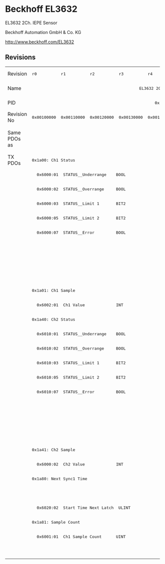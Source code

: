 # Beckhoff EL3632

EL3632 2Ch. IEPE Sensor

Beckhoff Automation GmbH & Co. KG

http://www.beckhoff.com/EL3632

## Revisions
<table>
<tr >
<td>Revision</td>
<td><pre>r0</pre></td>
<td><pre>r1</pre></td>
<td><pre>r2</pre></td>
<td><pre>r3</pre></td>
<td><pre>r4</pre></td>
<td><pre>r5</pre></td>
<td><pre>r6</pre></td>
<td><pre>r7</pre></td>
</tr>
<tr >
<td>Name</td>
<td colspan=8 align="center"><pre>EL3632 2Ch. IEPE Sensor</pre></td>
</tr>
<tr >
<td>PID</td>
<td colspan=8 align="center"><pre>0x0e303052</pre></td>
</tr>
<tr >
<td>Revision No</td>
<td><pre>0x00100000</pre></td>
<td><pre>0x00110000</pre></td>
<td><pre>0x00120000</pre></td>
<td><pre>0x00130000</pre></td>
<td><pre>0x00140000</pre></td>
<td><pre>0x00150000</pre></td>
<td><pre>0x00160000</pre></td>
<td><pre>0x00170000</pre></td>
</tr>
<tr >
<td>Same PDOs as</td>
<td colspan=6 align="center"><pre></pre></td>
<td colspan=2 align="center"><pre><a href="EP3632-0001">EP3632-0001 r0</a><br/><a href="EP3632-0001">EP3632-0001 r1</a><br/><a href="EPP3632-0001">EPP3632-0001 r0</a><br/><a href="EPP3632-0001">EPP3632-0001 r1</a></pre></td>
</tr>
<tr class="txpdo pdosection">
<td rowspan=28 valign=top>TX PDOs</td>
<td colspan=8 align="left"><pre>0x1a00: Ch1 Status</pre></td>
<td></td>
</tr>
<tr class="txpdo">
<td colspan=8 align="left"><pre>  0x6000:01  STATUS__Underrange    BOOL</pre></td>
</tr>
<tr class="txpdo">
<td colspan=8 align="left"><pre>  0x6000:02  STATUS__Overrange     BOOL</pre></td>
</tr>
<tr class="txpdo">
<td colspan=8 align="left"><pre>  0x6000:03  STATUS__Limit 1       BIT2</pre></td>
</tr>
<tr class="txpdo">
<td colspan=8 align="left"><pre>  0x6000:05  STATUS__Limit 2       BIT2</pre></td>
</tr>
<tr class="txpdo">
<td colspan=8 align="left"><pre>  0x6000:07  STATUS__Error         BOOL</pre></td>
</tr>
<tr class="txpdo">
<td colspan=6 align="left"></td>
<td colspan=2 align="left"><pre>  0x6000:0e  STATUS__Sync error    BOOL</pre></td>
</tr>
<tr class="txpdo">
<td colspan=6 align="left"></td>
<td colspan=2 align="left"><pre>  0x6000:0f  STATUS__TxPDO State   BOOL</pre></td>
</tr>
<tr class="txpdo">
<td colspan=6 align="left"></td>
<td colspan=2 align="left"><pre>  0x6000:10  STATUS__TxPDO Toggle  BOOL</pre></td>
</tr>
<tr class="txpdo pdosection">
<td colspan=8 align="left"><pre>0x1a01: Ch1 Sample</pre></td>
</tr>
<tr class="txpdo">
<td colspan=8 align="left"><pre>  0x6002:01  Ch1 Value             INT</pre></td>
</tr>
<tr class="txpdo pdosection">
<td colspan=8 align="left"><pre>0x1a40: Ch2 Status</pre></td>
</tr>
<tr class="txpdo">
<td colspan=8 align="left"><pre>  0x6010:01  STATUS__Underrange    BOOL</pre></td>
</tr>
<tr class="txpdo">
<td colspan=8 align="left"><pre>  0x6010:02  STATUS__Overrange     BOOL</pre></td>
</tr>
<tr class="txpdo">
<td colspan=8 align="left"><pre>  0x6010:03  STATUS__Limit 1       BIT2</pre></td>
</tr>
<tr class="txpdo">
<td colspan=8 align="left"><pre>  0x6010:05  STATUS__Limit 2       BIT2</pre></td>
</tr>
<tr class="txpdo">
<td colspan=8 align="left"><pre>  0x6010:07  STATUS__Error         BOOL</pre></td>
</tr>
<tr class="txpdo">
<td colspan=6 align="left"></td>
<td colspan=2 align="left"><pre>  0x6010:0e  STATUS__Sync error    BOOL</pre></td>
</tr>
<tr class="txpdo">
<td colspan=6 align="left"></td>
<td colspan=2 align="left"><pre>  0x6010:0f  STATUS__TxPDO State   BOOL</pre></td>
</tr>
<tr class="txpdo">
<td colspan=6 align="left"></td>
<td colspan=2 align="left"><pre>  0x6010:10  STATUS__TxPDO Toggle  BOOL</pre></td>
</tr>
<tr class="txpdo pdosection">
<td colspan=8 align="left"><pre>0x1a41: Ch2 Sample</pre></td>
</tr>
<tr class="txpdo">
<td colspan=8 align="left"><pre>  0x6000:02  Ch2 Value             INT</pre></td>
</tr>
<tr class="txpdo pdosection">
<td colspan=6 align="left"><pre>0x1a80: Next Sync1 Time</pre></td>
<td colspan=2 align="left"><pre>0x1a80: NextSync1Time</pre></td>
</tr>
<tr class="txpdo">
<td colspan=6 align="left"></td>
<td colspan=2 align="left"><pre>  0x6020:01  StartTimeNextLatch    ULINT</pre></td>
</tr>
<tr class="txpdo">
<td colspan=6 align="left"><pre>  0x6020:02  Start Time Next Latch  ULINT</pre></td>
<td colspan=2 align="left"></td>
</tr>
<tr class="txpdo pdosection">
<td colspan=8 align="left"><pre>0x1a81: Sample Count</pre></td>
</tr>
<tr class="txpdo">
<td colspan=6 align="left"><pre>  0x6001:01  Ch1 Sample Count      UINT</pre></td>
<td colspan=2 align="left"></td>
</tr>
<tr class="txpdo">
<td colspan=6 align="left"></td>
<td colspan=2 align="left"><pre>  0x6021:01  Sample Count          UINT</pre></td>
</tr>
</table>
